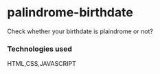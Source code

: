 # palindrome-birthdate
Check whether your birthdate is plaindrome or not?

### Technologies used
HTML,CSS,JAVASCRIPT

